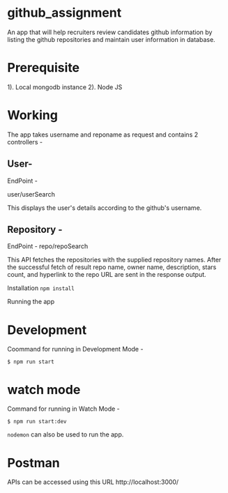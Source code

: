 # github_assignment
An app that will help recruiters review candidates github information by listing the github repositories and maintain user information in database.

# Prerequisite

1). Local mongodb instance
2). Node JS

# Working

The app takes username and reponame as request and contains 2 controllers -

## User-

EndPoint - 

user/userSearch

This displays the user's details according to the github's username.

## Repository - 

EndPoint - 
repo/repoSearch

This API fetches the repositories with the supplied repository names. 
After the successful fetch of result repo name, owner name, description, stars count, and hyperlink to the repo URL are sent in the response output.

Installation
`npm install`

Running the app
# Development

Coommand for running in Development Mode - 

`$ npm run start`

# watch mode

Command for running in Watch Mode - 

`$ npm run start:dev`

`nodemon` can also be used to run the app.

# Postman 

APIs can be accessed using this URL
http://localhost:3000/
